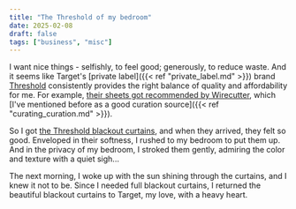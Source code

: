 ```yaml
---
title: "The Threshold of my bedroom"
date: 2025-02-08
draft: false
tags: ["business", "misc"]
---
```

I want nice things - selfishly, to feel good; generously, to reduce waste. And it seems like Target's [private label]({{< ref "private_label.md" >}}) brand [Threshold](https://corporate.target.com/about/products-services/target-brands) consistently provides the right balance of quality and affordability for me. For example, [their sheets got recommended by Wirecutter](https://www.nytimes.com/wirecutter/reviews/best-sheets), which [I've mentioned before as a good curation source]({{< ref "curating_curation.md" >}}).

So I got [the Threshold blackout curtains](https://www.target.com/p/-/-/A-82282449), and when they arrived, they felt so good. Enveloped in their softness, I rushed to my bedroom to put them up. And in the privacy of my bedroom, I stroked them gently, admiring the color and texture with a quiet sigh...

The next morning, I woke up with the sun shining through the curtains, and I knew it not to be. Since I needed full blackout curtains, I returned the beautiful blackout curtains to Target, my love, with a heavy heart.